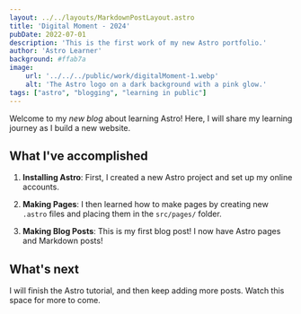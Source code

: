 ```yaml
---
layout: ../../layouts/MarkdownPostLayout.astro
title: 'Digital Moment - 2024'
pubDate: 2022-07-01
description: 'This is the first work of my new Astro portfolio.'
author: 'Astro Learner'
background: #ffab7a
image:
    url: '../../../public/work/digitalMoment-1.webp'
    alt: 'The Astro logo on a dark background with a pink glow.'
tags: ["astro", "blogging", "learning in public"]
---
```


Welcome to my _new blog_ about learning Astro! Here, I will share my learning journey as I build a new website.

## What I've accomplished

1. **Installing Astro**: First, I created a new Astro project and set up my online accounts.

2. **Making Pages**: I then learned how to make pages by creating new `.astro` files and placing them in the `src/pages/` folder.

3. **Making Blog Posts**: This is my first blog post! I now have Astro pages and Markdown posts!

## What's next

I will finish the Astro tutorial, and then keep adding more posts. Watch this space for more to come.